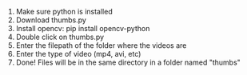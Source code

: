 1. Make sure python is installed
2. Download thumbs.py
3. Install opencv: pip install opencv-python
4. Double click on thumbs.py
5. Enter the filepath of the folder where the videos are
6. Enter the type of video (mp4, avi, etc)
7. Done! Files will be in the same directory in a folder named "thumbs"
